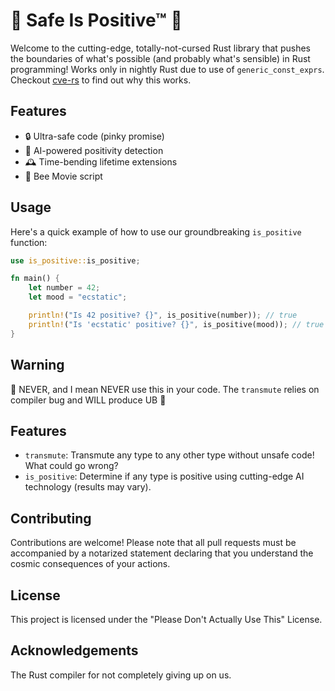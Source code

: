 # 🦀 Safe Is Positive™ 🦀

Welcome to the cutting-edge, totally-not-cursed Rust library that pushes the boundaries of what's possible (and probably what's sensible) in Rust programming!
Works only in nightly Rust due to use of `generic_const_exprs`.
Checkout [cve-rs](https://github.com/Speykious/cve-rs) to find out why this works.

## Features

- 🔒 Ultra-safe code (pinky promise)
- 🧠 AI-powered positivity detection
- 🕰️ Time-bending lifetime extensions
- 🐝 Bee Movie script

## Usage

Here's a quick example of how to use our groundbreaking `is_positive` function:

```rust
use is_positive::is_positive;

fn main() {
    let number = 42;
    let mood = "ecstatic";

    println!("Is 42 positive? {}", is_positive(number)); // true
    println!("Is 'ecstatic' positive? {}", is_positive(mood)); // true
}
```

## Warning

:rotating_light: NEVER, and I mean NEVER use this in your code. The `transmute` relies on compiler bug and WILL produce UB :rotating_light:

## Features

- `transmute`: Transmute any type to any other type without unsafe code! What could go wrong?
- `is_positive`: Determine if any type is positive using cutting-edge AI technology (results may vary).

## Contributing

Contributions are welcome! Please note that all pull requests must be accompanied by a notarized statement declaring that you understand the cosmic consequences of your actions.

## License

This project is licensed under the "Please Don't Actually Use This" License.

## Acknowledgements

The Rust compiler for not completely giving up on us.
